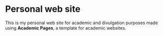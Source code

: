 # Personal web site
This is my personal web site for academic and divulgation purposes made using **Academic Pages**, a template for academic websites.
